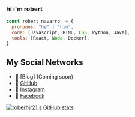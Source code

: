 ###  hi i'm robert
```javascript
const robert navarro  = {
  pronouns: "he" | "hin",
  code: [Javascript, HTML, CSS, Python, Java],
  tools: [React, Node, Docker],
}
```
## My Social Networks
- 🚧 [Blog] (Coming soon)
- 🐙 [GitHub](https://github.com/roberthjr21)
- 📸 [Instagram](https://www.instagram.com/roberth3322/)
- 👤 [Facebook](https://www.facebook.com/roberth.navarro.739)

[![roberhjr21's GitHub stats](https://github-readme-stats.vercel.app/api?username=roberthjr21)](https://github.com/anuraghazra/github-readme-stats)
